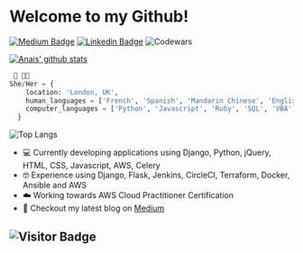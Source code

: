 # Welcome to my Github!

[![Medium Badge](https://img.shields.io/badge/-Medium-000?style=flat&logo=Medium&logoColor=white)](https://medium.com/@naistangz)
[![Linkedin Badge](https://img.shields.io/badge/-LinkedIn-blue?style=flat&logo=LinkedIn&logoColor=white)](https://www.linkedin.com/in/anais-tang)
![Codewars](https://www.codewars.com/users/naistangz/badges/micro)

[![Anais' github stats](https://github-readme-stats.vercel.app/api?username=naistangz&show_icons=true&theme=synthwave)](https://github.com/naistangz/github-readme-stats)

```python
 🥞 👩‍💻
She/Her = {
    location: 'London, UK',
    human_languages = ['French', 'Spanish', 'Mandarin Chinese', 'English'],
    computer_languages = ['Python', 'Javascript', 'Ruby', 'SQL', 'VBA'],
  }
```

![Top Langs](https://github-readme-stats.vercel.app/api/top-langs/?username=naistangz&hide=TeX&layout=compact)

- 💻 Currently developing applications using Django, Python, jQuery, HTML, CSS, Javascript, AWS, Celery
- 🤓 Experience using Django, Flask, Jenkins, CircleCI, Terraform, Docker, Ansible and AWS
- ☁️ Working towards AWS Cloud Practitioner Certification
- 📖 Checkout my latest blog on [Medium](https://medium.com/@naistangz)

![Visitor Badge](https://visitor-badge.laobi.icu/badge?page_id=naistangz.naistangz)
---

